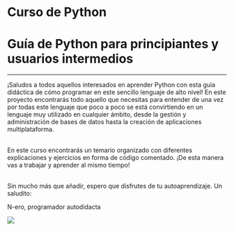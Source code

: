 # Curso de Python
# Guía de Python para principiantes y usuarios intermedios 
<hr>
¡Saludos a todos aquellos interesados en aprender Python con esta guía didáctica de cómo programar en este sencillo lenguaje de alto nivel!
En este proyecto encontrarás todo aquello que necesitas para entender de una vez por todas este lenguaje que poco a poco se está convirtiendo en un lenguaje muy utilizado 
en cualquier ámbito, desde la gestión y administración de bases de datos hasta la creación de aplicaciones multiplataforma. 
<br>
<br>

En este curso encontrarás un temario organizado con diferentes explicaciones y ejercicios en forma de código comentado. ¡De esta manera vas a trabajar y aprender al mismo tiempo!
<br>
<br>

Sin mucho más que añadir, espero que disfrutes de tu autoaprendizaje. Un saludito:

N-ero, programador autodidacta

 
<img src="https://nfhsraiderwire.com/wp-content/uploads/2019/05/Katie-Harill-Photo.jpg">
